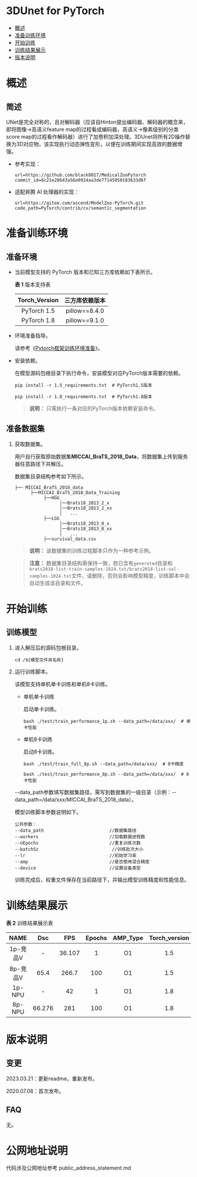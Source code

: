 # 3DUnet for PyTorch

-   [概述](概述.md)
-   [准备训练环境](准备训练环境.md)
-   [开始训练](开始训练.md)
-   [训练结果展示](训练结果展示.md)
-   [版本说明](版本说明.md)



# 概述

## 简述

UNet是完全对称的，且对解码器（应该自Hinton提出编码器、解码器的概念来，即将图像->高语义feature map的过程看成编码器，高语义->像素级别的分类score map的过程看作解码器）进行了加卷积加深处理。3DUnet将所有2D操作替换为3D对应物，该实现执行动态弹性变形，以便在训练期间实现高效的数据增强。

- 参考实现：

  ```
  url=https://github.com/black0017/MedicalZooPytorch
  commit_id=6c21e28643a56e0924aa3de77145950183633d6f
  ```
  
- 适配昇腾 AI 处理器的实现：

  ```
  url=https://gitee.com/ascend/ModelZoo-PyTorch.git
  code_path=PyTorch/contrib/cv/semantic_segmentation
  ```


# 准备训练环境

## 准备环境

- 当前模型支持的 PyTorch 版本和已知三方库依赖如下表所示。

  **表 1**  版本支持表

  | Torch_Version      | 三方库依赖版本                                 |
  | :--------: | :----------------------------------------------------------: |
  | PyTorch 1.5 | pillow==8.4.0 |
  | PyTorch 1.8 | pillow==9.1.0 |
  
- 环境准备指导。

  请参考《[Pytorch框架训练环境准备](https://www.hiascend.com/document/detail/zh/ModelZoo/pytorchframework/ptes)》。
  
- 安装依赖。

  在模型源码包根目录下执行命令，安装模型对应PyTorch版本需要的依赖。
  ```
  pip install -r 1.5_requirements.txt  # PyTorch1.5版本
  
  pip install -r 1.8_requirements.txt  # PyTorch1.8版本
  ```
  > **说明：** 
  >只需执行一条对应的PyTorch版本依赖安装命令。


## 准备数据集

1. 获取数据集。

   用户自行获取原始数据集**MICCAI_BraTS_2018_Data**，将数据集上传到服务器任意路径下并解压。

   数据集目录结构参考如下所示。

   ```
   ├── MICCAI_BraTS_2018_data
         ├──MICCAI_BraTS_2018_Data_Training
              ├──HGG
                    │──Brats18_2013_2_x
                    │──Brats18_2013_2_xx
                    │   ...       
              ├──LGG
                    │──Brats18_2013_0_x
                    │──Brats18_2013_0_xx
                    │   ...
              ├──survival_data.csv
   ```
   
   > **说明：** 
   >该数据集的训练过程脚本只作为一种参考示例。
   
   > **注意：**
   >数据集目录结构需保持一致，若已含有`generated`目录和`brats2018-list-train-samples-1024.txt/brats2018-list-val-samples-1024.txt`文件，请删除，否则会影响模型精度，训练脚本中会自动生成该目录和文件。


# 开始训练

## 训练模型

1. 进入解压后的源码包根目录。

   ```
   cd /${模型文件夹名称} 
   ```

2. 运行训练脚本。

   该模型支持单机单卡训练和单机8卡训练。

   - 单机单卡训练

     启动单卡训练。

     ```
     bash ./test/train_performance_1p.sh --data_path=/data/xxx/  # 单卡性能
     ```
     
   - 单机8卡训练

     启动8卡训练。

     ```
     bash ./test/train_full_8p.sh --data_path=/data/xxx/  # 8卡精度
     
     bash ./test/train_performance_8p.sh --data_path=/data/xxx/  # 8卡性能
     ```

   --data_path参数填写数据集路径，需写到数据集的一级目录（示例：--data_path=/data/xxx/MICCAI_BraTS_2018_data）。
   
   模型训练脚本参数说明如下。
   
   ```
   公共参数：
   --data_path                         //数据集路径
   --workers                           //加载数据进程数
   --nEpochs                           //重复训练次数
   --batchSz                        	//训练批次大小
   --lr                                //初始学习率
   --amp                               //是否使用混合精度
   --device                            //设置设备类型
   ```
   
   训练完成后，权重文件保存在当前路径下，并输出模型训练精度和性能信息。

# 训练结果展示

**表 2**  训练结果展示表

|   NAME   |  Dsc   |  FPS   | Epochs | AMP_Type | Torch_version |
| :------: | :----: | :----: | :----: | :------: | :-----------: |
| 1p-竞品V |   -    | 36.107 |   1    |    O1    |      1.5      |
| 8p-竞品V |  65.4  | 266.7  |  100   |    O1    |      1.5      |
|  1p-NPU  |   -    |   42   |   1    |    O1    |      1.8      |
|  8p-NPU  | 66.276 |  281   |  100   |    O1    |      1.8      |


# 版本说明

## 变更

2023.03.21：更新readme，重新发布。

2020.07.08：首次发布。

## FAQ

无。


# 公网地址说明
代码涉及公网地址参考 public_address_statement.md
